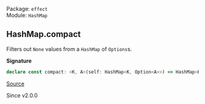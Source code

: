 Package: `effect`<br />
Module: `HashMap`<br />

## HashMap.compact

Filters out `None` values from a `HashMap` of `Options`s.

**Signature**

```ts
declare const compact: <K, A>(self: HashMap<K, Option<A>>) => HashMap<K, A>
```

[Source](https://github.com/Effect-TS/effect/tree/main/packages/effect/src/HashMap.ts#L447)

Since v2.0.0